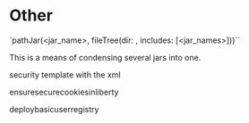 # Other

`pathJar(<jar_name>, fileTree(dir: <path>, includes: [<jar_names>]))``

This is a means of condensing several jars into one.

security template with the xml

ensuresecurecookiesinliberty



deploybasicuserregistry
